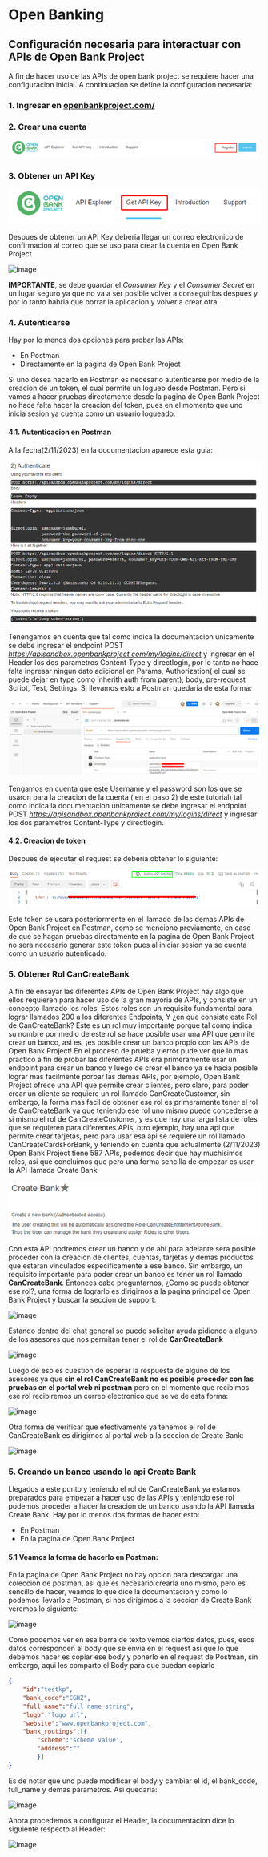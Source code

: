# Open Banking

## Configuración necesaria para interactuar con APIs de Open Bank Project

A fin de hacer uso de las APIs de open bank project se requiere hacer una configuracion inicial. A continuacion se define la configuracion necesaria:

### **1**. Ingresar en [openbankproject.com/](https://apisandbox.openbankproject.com/ "Open Bank Project")
   
### **2**. Crear una cuenta
   
![Register](img/Register.png "Register")


### **3**. Obtener un API Key

![GetAPIKey](img/GetAPIKey.png "GetAPIKey")

Despues de obtener un API Key deberia llegar un correo electronico de confirmacion al correo que se uso para crear la cuenta en Open Bank Project


![image](https://github.com/KevinDPantoja/Open-Banking/assets/117990470/b6e1936b-33fd-4186-9c78-c70265262862)


**IMPORTANTE**, se debe guardar el *Consumer Key* y el *Consumer Secret* en un lugar seguro ya que no va a ser posible volver a conseguirlos despues y por lo tanto habria que borrar la aplicacion y volver a crear otra.


### **4**.   Autenticarse

Hay por lo menos dos opciones para probar las APIs:


* En Postman
* Directamente en la pagina de Open Bank Project


Si uno desea hacerlo en Postman es necesario autenticarse por medio de la creacion de un token, el cual permite un logueo desde Postman. Pero si vamos a hacer pruebas directamente desde la pagina de Open Bank Project no hace falta hacer la creacion del token, pues en el momento que uno inicia sesion ya cuenta como un usuario logueado. 


#### **4.1**.  Autenticacion en Postman

A la fecha(2/11/2023) en la documentacion aparece esta guia:

![Authenticate](img/Authenticate.png "Authenticate")

Tenengamos en cuenta que tal como indica la documentacion unicamente se debe ingresar el endpoint POST *https://apisandbox.openbankproject.com/my/logins/direct*  y ingresar en el Header los dos parametros Content-Type y directlogin, por lo tanto no hace falta ingresar ningun dato adicional en Params, Authorization( el cual se puede dejar en type como inherith auth from parent), body, pre-request Script, Test, Settings. Si llevamos esto a Postman quedaria de esta forma:


![Authenticate1](img/Authenticate1.png "Authenticate1")



Tengamos en cuenta que este Username y el password son los que se usaron para la creacion de la cuenta ( en el paso 2) de este tutorial) tal como indica la documentacion unicamente se debe ingresar el endpoint POST *https://apisandbox.openbankproject.com/my/logins/direct*  y ingresar los dos parametros Content-Type y directlogin.

#### **4.2**.  Creacion de token

Despues de ejecutar el request se deberia obtener lo siguiente:


![Token](img/Token.png "Token")


Este token se usara posteriormente en el llamado de las demas APIs de Open Bank Project en Postman, como se menciono previamente, en caso  de que se hagan pruebas directamente en la pagina de Open Bank Project no sera necesario generar este token pues al iniciar sesion ya se cuenta como un usuario autenticado.


### **5**.   Obtener Rol CanCreateBank 

A fin de ensayar las diferentes APIs de Open Bank Project hay algo que ellos requieren para hacer uso de la gran mayoria de APIs, y consiste en un concepto llamado los roles, Estos roles son  un requisito fundamental para lograr llamados 200 a los diferentes Endpoints, Y ¿en que consiste este Rol de CanCreateBank? Este es un rol muy importante porque tal como indica su nombre por medio de este rol se hace posible usar una API que permite crear un banco, asi es, ¡es posible crear un banco propio con las APIs de Open Bank Project! En el proceso de prueba y error pude ver que lo mas practico a fin de probar las diferentes APIs era primeramente usar un endpoint para crear un banco y luego de crear el banco ya se hacia posible lograr mas facilmente porbar las demas APIs, por ejemplo, Open Bank Project ofrece una API que permite crear clientes, pero claro, para poder crear un cliente se requiere un rol llamado CanCreateCustomer, sin embargo, la forma mas facil de obtener ese rol es primeramente tener el rol de CanCreateBank ya que teniendo ese rol uno mismo puede concederse a si mismo el rol de CanCreateCustomer, y es que hay una larga lista de roles que se requieren para diferentes APIs, otro ejemplo, hay una api que permite crear tarjetas, pero para usar esa api se requiere un rol llamado CanCreateCardsForBank, y teniendo en cuenta que actualmente (2/11/2023) Open Bank Project tiene 587 APIs, podemos decir que hay muchisimos roles, asi que concluimos que pero una forma sencilla de empezar es usar la API llamada Create Bank

![CreateBank](img/CreateBank.png "CreateBank")

Con esta API podremos crear un banco y de ahi para adelante sera posible proceder con la creacion de clientes, cuentas, tarjetas y demas productos que estaran vinculados especificamente a ese banco. Sin embargo, un requisito importante para poder crear un banco es tener un rol llamado **CanCreateBank**. Entonces cabe preguntarnos, ¿Como se puede obtener ese rol?, una forma de lograrlo  es dirigirnos a la pagina principal de Open Bank Project y buscar la seccion de support:

![image](https://github.com/KevinDPantoja/Open-Banking/assets/117990470/5e10659c-a33a-42d8-9b4f-839f69ed71db)



Estando dentro del chat general se puede solicitar ayuda pidiendo a alguno de los asesores que nos permitan tener el rol de **CanCreateBank**


![image](https://github.com/KevinDPantoja/Open-Banking/assets/117990470/adabbfd5-4771-435e-b8b8-65e016a7d0bb)


Luego de eso es cuestion de esperar la respuesta de alguno de los asesores ya que **sin el rol CanCreateBank no es posible proceder con las pruebas en el portal web ni postman** pero en el momento que recibimos ese rol recibiremos un correo electronico que se ve de esta forma:


![image](https://github.com/KevinDPantoja/Open-Banking/assets/117990470/686d0748-64a1-4144-bf82-b66a5e34234d)


Otra forma de verificar que efectivamente ya tenemos el rol de CanCreateBank es dirigirnos al portal web a la seccion de Create Bank:


![image](https://github.com/KevinDPantoja/Open-Banking/assets/117990470/69768e33-eae4-4835-b03f-6ae4b03eaaa3)


### 5. Creando un banco usando la api Create Bank


Llegados a este punto y teniendo el rol de CanCreateBank ya estamos preparados para empezar a hacer uso de las APIs y teniendo ese rol podemos proceder a hacer la creacion de un banco usando la API llamada Create Bank. Hay por lo menos dos formas de hacer esto:

* En Postman
* En la pagina de Open Bank Project


#### 5.1 Veamos la forma de hacerlo en Postman:

En la pagina de Open Bank Project no hay opcion para descargar una coleccion de postman, asi que es necesario crearla uno mismo, pero es sencillo de hacer, veamos lo que dice la documentacion y como lo podemos llevarlo a Postman, si nos dirigimos a la seccion de Create Bank veremos lo siguiente:


![image](https://github.com/KevinDPantoja/Open-Banking/assets/117990470/d3ce80d6-e1af-40bb-838d-3e88486d8c0c)


Como podemos ver en esa barra de texto vemos ciertos datos, pues, esos datos corresponden al body que se envia en el request asi que lo que debemos hacer es copiar ese body y ponerlo en el request de Postman, sin embargo, aqui les comparto el Body para que puedan copiarlo


``` json
{  
	"id":"testkp",  
	"bank_code":"CGHZ",  
	"full_name":"full name string",  
	"logo":"logo url",  
	"website":"www.openbankproject.com",  
	"bank_routings":[{    
		"scheme":"scheme value",    
		"address":""  
        }]
}
```


Es de notar que uno puede modificar el body y cambiar el id, el bank_code, full_name y demas parametros. Asi quedaria:




![image](https://github.com/KevinDPantoja/Open-Banking/assets/117990470/63d0d21f-51a8-446d-a1ae-b2d54497153f)


Ahora procedemos a configurar el Header, la documentacion dice lo siguiente respecto al Header:


![image](https://github.com/KevinDPantoja/Open-Banking/assets/117990470/18340c7e-1c7f-427d-b0c2-7e5bc4e8df45)







  
























 

 

